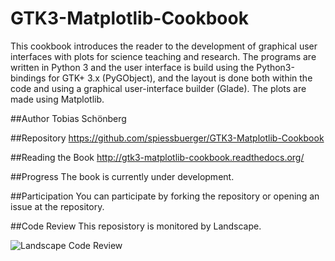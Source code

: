 GTK3-Matplotlib-Cookbook
========================
This cookbook introduces the reader to the development of graphical user interfaces with plots for science teaching and research. The programs are written in Python 3 and the user interface is build using the Python3-bindings for GTK+ 3.x (PyGObject), and the layout is done both within the code and using a graphical user-interface builder (Glade). The plots are made using Matplotlib.

##Author
Tobias Schönberg

##Repository
https://github.com/spiessbuerger/GTK3-Matplotlib-Cookbook

##Reading the Book
http://gtk3-matplotlib-cookbook.readthedocs.org/

##Progress
The book is currently under development.

##Participation
You can participate by forking the repository or opening an issue at the repository.

##Code Review
This reposistory is monitored by Landscape.

![Landscape Code Review](https://landscape.io/github/spiessbuerger/GTK3-Matplotlib-Cookbook/master/landscape.png "Landscape Code Review")

